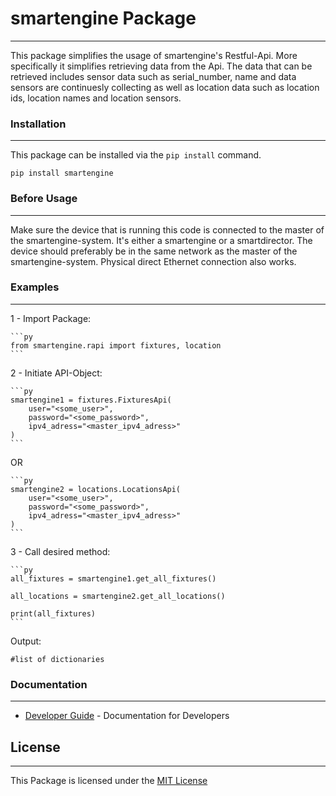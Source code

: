 # smartengine Package
---
This package simplifies the usage of smartengine's Restful-Api. More specifically it simplifies retrieving data from the Api. The data that can be retrieved includes sensor data such as serial_number, name and data sensors are continuesly collecting as well as location data such as location ids, location names and location sensors.



### Installation
---
This package can be installed via the `pip install` command.

    pip install smartengine



### Before Usage
---
Make sure the device that is running this code is connected to the master of the smartengine-system. It's either a smartengine or a smartdirector. The device should preferably be in the same network as the master of the smartengine-system. Physical direct Ethernet connection also works.



### Examples
---
1 - Import Package:

    ```py
    from smartengine.rapi import fixtures, location
    ```


2 - Initiate API-Object:

    ```py
    smartengine1 = fixtures.FixturesApi(
        user="<some_user>", 
        password="<some_password>", 
        ipv4_adress="<master_ipv4_adress>"
    )
    ```
OR

    ```py
    smartengine2 = locations.LocationsApi(
        user="<some_user>", 
        password="<some_password>", 
        ipv4_adress="<master_ipv4_adress>"
    )
    ```


3 - Call desired method:

    ```py
    all_fixtures = smartengine1.get_all_fixtures()
    
    all_locations = smartengine2.get_all_locations()

    print(all_fixtures)
    ```



Output:

    #list of dictionaries


### Documentation
---
+ [Developer Guide](docs/developer_guide.md) - Documentation for Developers


## License
---
This Package is licensed under the [MIT License](LICENSE)
